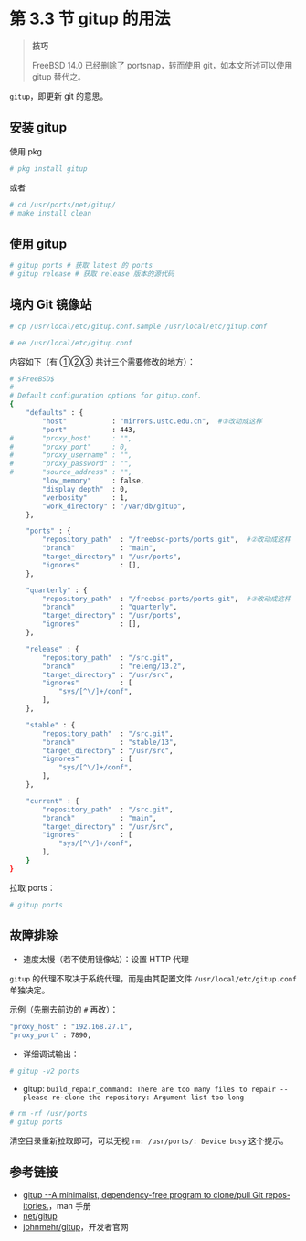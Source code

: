 # 第 3.3 节 gitup 的用法

>**技巧**
>
>FreeBSD 14.0 已经删除了 portsnap，转而使用 git，如本文所述可以使用 gitup 替代之。

`gitup`，即更新 git 的意思。

## 安装 gitup

使用 pkg

```sh
# pkg install gitup 
```

或者

```sh
# cd /usr/ports/net/gitup/
# make install clean
```

## 使用 gitup

```sh
# gitup ports # 获取 latest 的 ports
# gitup release # 获取 release 版本的源代码
```

## 境内 Git 镜像站

```sh
# cp /usr/local/etc/gitup.conf.sample /usr/local/etc/gitup.conf
```

```sh
# ee /usr/local/etc/gitup.conf
```

内容如下（有 ①②③ 共计三个需要修改的地方）：

```sh
# $FreeBSD$
#
# Default configuration options for gitup.conf.
{
	"defaults" : {
		"host"           : "mirrors.ustc.edu.cn",  #①改动成这样
		"port"           : 443,
#		"proxy_host"     : "",
#		"proxy_port"     : 0,
#		"proxy_username" : "",
#		"proxy_password" : "",
#		"source_address" : "",
		"low_memory"     : false,
		"display_depth"  : 0,
		"verbosity"      : 1,
		"work_directory" : "/var/db/gitup",
	},

	"ports" : {
		"repository_path"  : "/freebsd-ports/ports.git",  #②改动成这样
		"branch"           : "main",
		"target_directory" : "/usr/ports",
		"ignores"          : [],
	},

	"quarterly" : {
		"repository_path"  : "/freebsd-ports/ports.git",  #③改动成这样
		"branch"           : "quarterly",
		"target_directory" : "/usr/ports",
		"ignores"          : [],
	},

	"release" : {
		"repository_path"  : "/src.git",
		"branch"           : "releng/13.2",
		"target_directory" : "/usr/src",
		"ignores"          : [
			"sys/[^\/]+/conf",
		],
	},

	"stable" : {
		"repository_path"  : "/src.git",
		"branch"           : "stable/13",
		"target_directory" : "/usr/src",
		"ignores"          : [
			"sys/[^\/]+/conf",
		],
	},

	"current" : {
		"repository_path"  : "/src.git",
		"branch"           : "main",
		"target_directory" : "/usr/src",
		"ignores"          : [
			"sys/[^\/]+/conf",
		],
	}
}
```

拉取 ports：

```sh
# gitup ports
```

## 故障排除

- 速度太慢（若不使用镜像站）：设置 HTTP 代理

`gitup` 的代理不取决于系统代理，而是由其配置文件 `/usr/local/etc/gitup.conf` 单独决定。

示例（先删去前边的 `#` 再改）：

```sh
"proxy_host" : "192.168.27.1",
"proxy_port" : 7890,
```

- 详细调试输出：

```sh
# gitup -v2 ports
```

- gitup: `build_repair_command: There are too many files to repair -- please re-clone the repository: Argument list too long`
  
```sh
# rm -rf /usr/ports
# gitup ports
```

清空目录重新拉取即可，可以无视 `rm: /usr/ports/: Device busy` 这个提示。

## 参考链接

- [gitup --A minimalist, dependency-free program to clone/pull Git repos-itories.](https://www.freebsd.org/cgi/man.cgi?query=gitup&sektion=1&manpath=freebsd-release-ports)，man 手册
- [net/gitup](https://www.freshports.org/net/gitup)
- [johnmehr/gitup](https://github.com/johnmehr/gitup)，开发者官网
